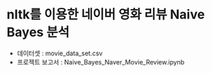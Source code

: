 # nltk를 이용한 네이버 영화 리뷰 Naive Bayes 분석

- 데이터셋 : movie_data_set.csv
- 프로젝트 보고서 : Naive_Bayes_Naver_Movie_Review.ipynb
